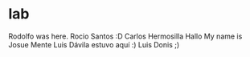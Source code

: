 # lab
Rodolfo was here.
Rocio Santos :D
Carlos Hermosilla
Hallo My name is Josue Mente
Luis Dávila estuvo aquí :)
Luis Donis ;)  